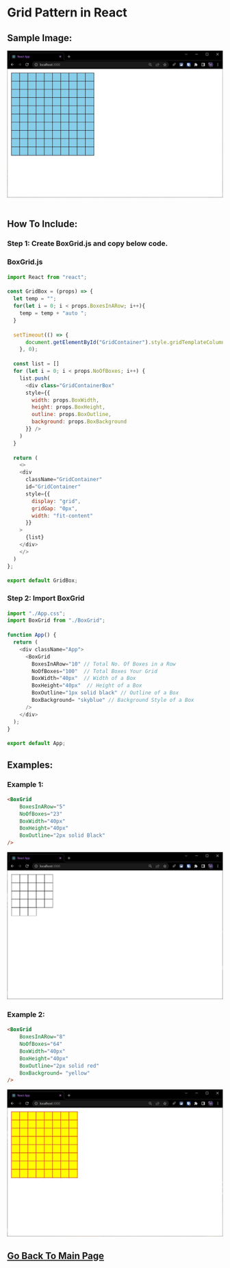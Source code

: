 # Grid Pattern in React

## Sample Image:
<center><img src="./BoxGrid_img1.jpg" width="600"/></center>
<br>

## How To Include:
### Step 1: Create BoxGrid.js and copy below code.

### BoxGrid.js

```javascript
import React from "react";

const GridBox = (props) => { 
  let temp = "";
  for(let i = 0; i < props.BoxesInARow; i++){
    temp = temp + "auto ";
  }

  setTimeout(() => {
      document.getElementById("GridContainer").style.gridTemplateColumns = temp;
    }, 0);
  
  const list = []
  for (let i = 0; i < props.NoOfBoxes; i++) {
    list.push(
      <div class="GridContainerBox" 
      style={{
        width: props.BoxWidth,
        height: props.BoxHeight,
        outline: props.BoxOutline,
        background: props.BoxBackground
      }} />
    )
  }

  return (
    <>
    <div 
      className="GridContainer" 
      id="GridContainer" 
      style={{
        display: "grid", 
        gridGap: "0px", 
        width: "fit-content"
      }}
    >
      {list}
    </div>
    </>
  )
};

export default GridBox;
```


### Step 2: Import BoxGrid

```javascript
import "./App.css";
import BoxGrid from "./BoxGrid";

function App() {
  return (
    <div className="App">
      <BoxGrid
        BoxesInARow="10" // Total No. Of Boxes in a Row
        NoOfBoxes="100"  // Total Boxes Your Grid
        BoxWidth="40px"  // Width of a Box
        BoxHeight="40px"  // Height of a Box
        BoxOutline="1px solid black" // Outline of a Box
        BoxBackground= "skyblue" // Background Style of a Box
      />
    </div>
  );
}

export default App;
```

## Examples:
### Example 1:
```html
<BoxGrid
    BoxesInARow="5"
    NoOfBoxes="23"
    BoxWidth="40px" 
    BoxHeight="40px" 
    BoxOutline="2px solid Black"
/>
```
<img src="./BoxGrid_img2.jpg" width="600"/>

<br>

### Example 2:
```html
<BoxGrid
    BoxesInARow="8"
    NoOfBoxes="64"
    BoxWidth="40px" 
    BoxHeight="40px" 
    BoxOutline="2px solid red"
    BoxBackground= "yellow"
/>
```
<img src="./BoxGrid_img3.jpg" width="600"/>

## [Go Back To Main Page](../README.md)
